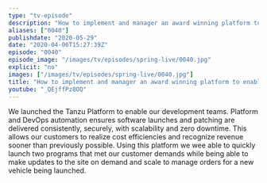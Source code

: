 ```yaml
---
type: "tv-episode"
description: "How to implement and manager an award winning platform to enable developers"
aliases: ["0040"]
publishdate: "2020-05-29"
date: "2020-04-06T15:27:39Z"
episode: "0040"
episode_image: "/images/tv/episodes/spring-live/0040.jpg"
explicit: "no"
images: ["/images/tv/episodes/spring-live/0040.jpg"]
title: "How to implement and manager an award winning platform to enable developers"
youtube: "_QEjffPz8OQ"
---
```


We launched the Tanzu Platform to enable our development teams. Platform and DevOps automation ensures software launches and patching are delivered consistently, securely, with scalability and zero downtime. This allows our customers to realize cost efficiencies and recognize revenue sooner than previously possible. Using this platform we wee able to quickly launch two programs that met our customer demands while being able to make updates to the site on demand and scale to manage orders for a new vehicle being launched.

